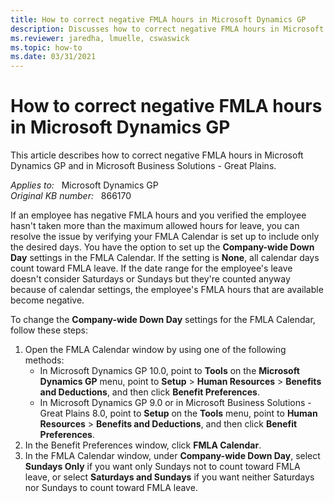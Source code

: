 ```yaml
---
title: How to correct negative FMLA hours in Microsoft Dynamics GP
description: Discusses how to correct negative FMLA hours in Microsoft Dynamics GP.
ms.reviewer: jaredha, lmuelle, cswaswick
ms.topic: how-to
ms.date: 03/31/2021
---
```

# How to correct negative FMLA hours in Microsoft Dynamics GP

This article describes how to correct negative FMLA hours in Microsoft Dynamics GP and in Microsoft Business Solutions - Great Plains.

_Applies to:_ &nbsp; Microsoft Dynamics GP  
_Original KB number:_ &nbsp; 866170

If an employee has negative FMLA hours and you verified the employee hasn't taken more than the maximum allowed hours for leave, you can resolve the issue by verifying your FMLA Calendar is set up to include only the desired days. You have the option to set up the **Company-wide Down Day** settings in the FMLA Calendar. If the setting is **None**, all calendar days count toward FMLA leave. If the date range for the employee's leave doesn't consider Saturdays or Sundays but they're counted anyway because of calendar settings, the employee's FMLA hours that are available become negative.

To change the **Company-wide Down Day** settings for the FMLA Calendar, follow these steps:

1. Open the FMLA Calendar window by using one of the following methods:
    - In Microsoft Dynamics GP 10.0, point to **Tools** on the **Microsoft Dynamics GP** menu, point to **Setup** > **Human Resources** > **Benefits and Deductions**, and then click **Benefit Preferences**.
    - In Microsoft Dynamics GP 9.0 or in Microsoft Business Solutions - Great Plains 8.0, point to **Setup** on the **Tools** menu, point to **Human Resources** > **Benefits and Deductions**, and then click **Benefit Preferences**.
2. In the Benefit Preferences window, click **FMLA Calendar**.
3. In the FMLA Calendar window, under **Company-wide Down Day**, select **Sundays Only** if you want only Sundays not to count toward FMLA leave, or select **Saturdays and Sundays** if you want neither Saturdays nor Sundays to count toward FMLA leave.
